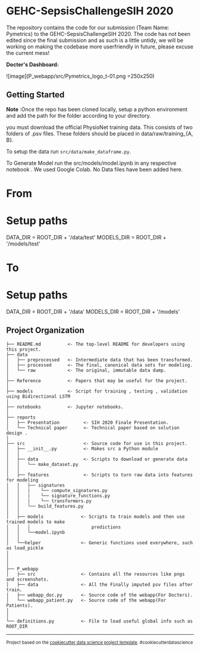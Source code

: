 GEHC-SepsisChallengeSIH 2020
==============================

The repository contains the code for our submission (Team Name: Pymetrics) to the GEHC-SepsisChallengeSIH 2020. The code has not been edited since the final submission and as such is a little untidy, we will be working on making the codebase more userfriendly in future, please excuse the current mess!

**Docter's Dashboard:**

![image](P_webapp/src/Pymetrics_logo_t-01.png =250x250)

Getting Started
---------------
**Note** :Once the repo has been cloned locally, setup a python environment and add the path for the folder according to your directory.

you must download the official PhysioNet training data. This consists of two folders of .psv files. These folders should be placed in data/raw/training_{A, B}. 

To setup the data run ``src/data/make_dataframe.py``.

To Generate Model run the src/models/model.ipynb in any respective notebook . We used Google Colab. No Data files have been added here.

# From
# Setup paths
DATA_DIR = ROOT_DIR + '/data/test'
MODELS_DIR = ROOT_DIR + '/models/test'

# To
# Setup paths
DATA_DIR = ROOT_DIR + '/data'
MODELS_DIR = ROOT_DIR + '/models'



Project Organization
--------------------

    ├── README.md          <- The top-level README for developers using this project.
    ├── data   
    │   ├── preprocessed   <- Intermediate data that has been transformed.
    │   ├── processed      <- The final, canonical data sets for modeling.
    │   └── raw            <- The original, immutable data dump.
    │
    ├── Reference          <- Papers that may be useful for the project.
    │
    ├── models             <- Script for training , testing , validation using Bidirectional LSTM
    │
    ├── notebooks          <- Jupyter notebooks.
    │
    ├── reports           
    │   ├── Presentation         <- SIH 2020 Finale Presentation.
    │	└── Technical paper      <- Technical paper based on solution design .
    │
    ├── src                      <- Source code for use in this project.
    │   ├── __init__.py          <- Makes src a Python module
    │   │
    │   ├── data                 <- Scripts to download or generate data
    │   │   └── make_dataset.py
    │   │
    │   ├── features             <- Scripts to turn raw data into features for modeling
    │   │   ├── signatures 
    │   │   |    └── compute_signatures.py 
    │   │   |    └── signature_functions.py 
    │   │   |    └── transformers.py 
    │   │   └── build_features.py   
    │   │
    │   ├── models              <- Scripts to train models and then use trained models to make
    │   │   │                       predictions
    │   │   └──model.ipynb
    │   │
    │   └──helper               <- Generic functions used everywhere, such as load_pickle
    │   
    │        
    │   
    ├── P_webapp   
    │   ├── src                 <- Contains all the resources like pngs and screenshots.
    │   ├── data                <- All the Finally imputed psv files after train.
    │   ├── webapp_doc.py       <- Source code of the webapp(For Docters).
    │ 	└── webapp_patient.py   <- Source code of the webapp(For Patients).
    │ 
    │
    └── definitions.py          <- File to load useful global info such as ROOT_DIR 


--------
<p><small>Project based on the <a target="_blank" href="https://drivendata.github.io/cookiecutter-data-science/">cookiecutter data science project template</a>. #cookiecutterdatascience</small></p>
